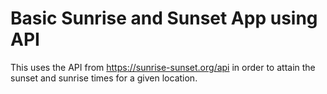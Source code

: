 # Basic Sunrise and Sunset App using API

This uses the API from https://sunrise-sunset.org/api in order to attain
the sunset and sunrise times for a given location.